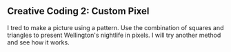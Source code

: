 ## Creative Coding 2: Custom Pixel

I tred to make a picture using a pattern. Use the combination of
squares and triangles to present Wellington's nightlife in pixels. I
will try another method and see how it works.
